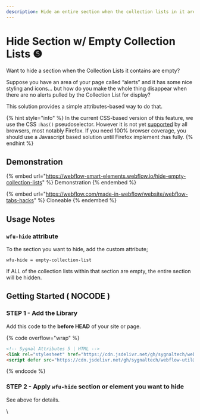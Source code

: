 ```yaml
---
description: Hide an entire section when the collection lists in it are empty
---
```


# Hide Section w/ Empty Collection Lists ❺

Want to hide a section when the Collection Lists it contains are empty?

Suppose you have an area of your page called “alerts” and it has some nice styling and icons… but how do you make the whole thing disappear when there are no alerts pulled by the Collection List for display?

This solution provides a simple attributes-based way to do that.

{% hint style="info" %}
In the current CSS-based version of this feature, we use the CSS `:has()` pseudoselector. However it is not yet [supported](https://caniuse.com/css-has) by all browsers, most notably Firefox. If you need 100% browser coverage, you should use a Javascript based solution until Firefox implement :has fully.&#x20;
{% endhint %}

## Demonstration <a href="#usage-notes" id="usage-notes"></a>

{% embed url="https://webflow-smart-elements.webflow.io/hide-empty-collection-lists" %}
Demonstration
{% endembed %}

{% embed url="https://webflow.com/made-in-webflow/website/webflow-tabs-hacks" %}
Cloneable
{% endembed %}

## Usage Notes <a href="#usage-notes" id="usage-notes"></a>

### `wfu-hide` attribute <a href="#wfu-hide-attribute" id="wfu-hide-attribute"></a>

To the section you want to hide, add the custom attribute;

```
wfu-hide = empty-collection-list
```

If ALL of the collection lists within that section are empty, the entire section will be hidden.

## Getting Started ( NOCODE ) <a href="#getting-started-nocode" id="getting-started-nocode"></a>

### STEP 1 - Add the Library <a href="#step-1---add-the-library" id="step-1---add-the-library"></a>

Add this code to the **before HEAD** of your site or page.

{% code overflow="wrap" %}
```html
<!-- Sygnal Attributes 5 | HTML -->
<link rel="stylesheet" href="https://cdn.jsdelivr.net/gh/sygnaltech/webflow-util@5.2.10/dist/css/webflow-html.min.css">
<script defer src="https://cdn.jsdelivr.net/gh/sygnaltech/webflow-util@5.2.10/dist/nocode/webflow-html.js"></script>
```
{% endcode %}

### STEP 2 - Apply `wfu-hide` section or element you want to hide <a href="#step-2---apply-wfu-hide-section-or-element-you-want-to-hide" id="step-2---apply-wfu-hide-section-or-element-you-want-to-hide"></a>

See above for details.

\
